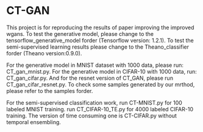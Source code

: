 # CT-GAN
This project is for reproducing the results of paper improving the improved wgans.
To test the generative model, please change to the tensorflow_generative_model forder (Tensorflow version: 1.2.1). To test the semi-supervised learning results please change to the Theano_classifier forder (Theano version:0.9.0).

For the generative model in MNIST dataset with 1000 data, please run: CT_gan_mnist.py. For the generative model in CIFAR-10 with 1000 data, run: CT_gan_cifar.py. And for the resnet version of CT_GAN, please run CT_gan_cifar_resnet.py.
To check some samples generated by our mrthod, please refer to the samples forder.

For the semi-supervised classification work, run CT-MNIST.py for 100 labeled MNIST training. run CT_CIFAR-10_TE.py for 4000 labeled CIFAR-10 training. The version of time consuming one is CT-CIFAR.py without temporal ensembling.

